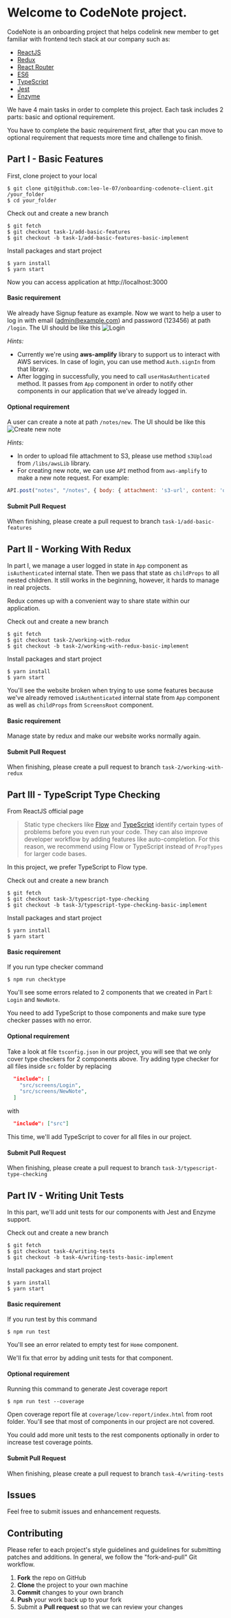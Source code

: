 # Welcome to CodeNote project.

CodeNote is an onboarding project that helps codelink new member to get familiar with frontend tech stack at our company such as:
- [ReactJS](https://reactjs.org/docs/getting-started.html)
- [Redux](https://redux.js.org/)
- [React Router](https://reacttraining.com/react-router/core/guides/philosophy)
- [ES6](http://es6-features.org/)
- [TypeScript](https://www.typescriptlang.org/)
- [Jest](https://jestjs.io/)
- [Enzyme](https://airbnb.io/enzyme/)

We have 4 main tasks in order to complete this project. Each task includes 2 parts: basic and optional requirement.

You have to complete the basic requirement first, after that you can move to optional requirement that requests more time and challenge to finish.

## Part I - Basic Features

First, clone project to your local
```
$ git clone git@github.com:leo-le-07/onboarding-codenote-client.git /your_folder
$ cd your_folder
```
Check out and create a new branch
```
$ git fetch
$ git checkout task-1/add-basic-features
$ git checkout -b task-1/add-basic-features-basic-implement
```

Install packages and start project
```
$ yarn install
$ yarn start
```

Now you can access application at http://localhost:3000

#### Basic requirement
We already have Signup feature as example.
Now we want to help a user to log in with email (admin@example.com) and password (123456) at path `/login`.
The UI should be like this
![Login](https://raw.githubusercontent.com/leo-le-07/onboarding-codenote-client/task-1/add-basic-features/src/assets/screenshots/login.png)

_Hints:_
- Currently we're using **aws-amplify** library to support us to interact with AWS services. In case of login, you can use method `Auth.signIn` from that library.
- After logging in successfully, you need to call `userHasAuthenticated` method. It passes from `App` component in order to notify other components in our application that we've already logged in.


#### Optional requirement
A user can create a note at path `/notes/new`.
The UI should be like this
![Create new note](https://raw.githubusercontent.com/leo-le-07/onboarding-codenote-client/task-1/add-basic-features/src/assets/screenshots/new-note.png)

_Hints:_
- In order to upload file attachment to S3, please use method `s3Upload` from `/libs/awsLib` library.
- For creating new note, we can use `API` method from `aws-amplify` to make a new note request. For example:
```javascript
API.post("notes", "/notes", { body: { attachment: 's3-url', content: 'our note content' }});
```

#### Submit Pull Request
When finishing, please create a pull request to branch `task-1/add-basic-features`


## Part II - Working With Redux
In part I, we manage a user logged in state in `App` component as `isAuthenticated` internal state. Then we pass that state as `childProps` to all nested children. It still works in the beginning, however, it hards to manage in real projects.

Redux comes up with a convenient way to share state within our application.

Check out and create a new branch
```
$ git fetch
$ git checkout task-2/working-with-redux
$ git checkout -b task-2/working-with-redux-basic-implement
```
Install packages and start project
```
$ yarn install
$ yarn start
```
You'll see the website broken when trying to use some features because we've already removed `isAuthenticated` internal state from `App` component as well as `childProps` from `ScreensRoot` component.

#### Basic requirement
Manage state by redux and make our website works normally again.

#### Submit Pull Request
When finishing, please create a pull request to branch `task-2/working-with-redux`

## Part III - TypeScript Type Checking
From ReactJS official page
> Static type checkers like [Flow](https://flow.org/) and [TypeScript](https://www.typescriptlang.org/) identify certain types of problems before you even run your code. They can also improve developer workflow by adding features like auto-completion. For this reason, we recommend using Flow or TypeScript instead of `PropTypes` for larger code bases.

In this project, we prefer TypeScript to Flow type.

Check out and create a new branch
```
$ git fetch
$ git checkout task-3/typescript-type-checking
$ git checkout -b task-3/typescript-type-checking-basic-implement
```
Install packages and start project
```
$ yarn install
$ yarn start
```

#### Basic requirement
If you run type checker command
```
$ npm run checktype
```
You'll see some errors related to 2 components that we created in Part I: `Login` and `NewNote`.

You need to add TypeScript to those components and make sure type checker passes with no error.

#### Optional requirement
Take a look at file `tsconfig.json` in our project, you will see that we only cover type checkers for 2 components above. Try adding type checker for all files inside `src` folder by replacing
```json
  "include": [
    "src/screens/Login",
    "src/screens/NewNote",
  ]
```
with
```json
  "include": ["src"]
```
This time, we'll add TypeScript to cover for all files in our project.

#### Submit Pull Request
When finishing, please create a pull request to branch `task-3/typescript-type-checking`

## Part IV - Writing Unit Tests
In this part, we'll add unit tests for our components with Jest and Enzyme support.

Check out and create a new branch
```
$ git fetch
$ git checkout task-4/writing-tests
$ git checkout -b task-4/writing-tests-basic-implement
```
Install packages and start project
```
$ yarn install
$ yarn start
```

#### Basic requirement
If you run test by this command
```
$ npm run test
```
You'll see an error related to empty test for `Home` component.

We'll fix that error by adding unit tests for that component.

#### Optional requirement
Running this command to generate Jest coverage report
```
$ npm run test --coverage
```
Open coverage report file at `coverage/lcov-report/index.html` from root folder. You'll see that most of components in our project are not covered.

You could add more unit tests to the rest components optionally in order to increase test coverage points.

#### Submit Pull Request
When finishing, please create a pull request to branch `task-4/writing-tests`

## Issues
Feel free to submit issues and enhancement requests.

## Contributing
  
Please refer to each project's style guidelines and guidelines for submitting patches and additions. In general, we follow the "fork-and-pull" Git workflow.

1.  **Fork**  the repo on GitHub
2.  **Clone**  the project to your own machine
3.  **Commit**  changes to your own branch
4.  **Push**  your work back up to your fork
5.  Submit a  **Pull request**  so that we can review your changes
